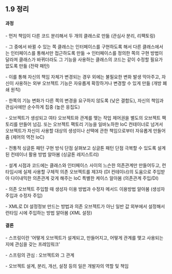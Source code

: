 ## 1.9 정리

#### 과정

\- 먼저 책임이 다른 코드 분리해서 두 개의 클래스로 만듦 (관심사 분리, 리팩토링)

\- 그 중에서 바뀔 수 있는 쪽 클래스는 인터페이스를 구현하도록 해서 다른 클래스에서는 인터페이스를 통해서만 접근하도록 만듦 → 인터페이스를 정의한 쪽의 구현 방법이 달라져 클래스가 바뀌더라도 그 기능을 사용하는 클래스의 코드는 같이 수정할 필요가 없도록 만듦 (전략 패턴)

\- 이를 통해 자신의 책임 자체가 변경되는 경우 외에는 불필요한 변화 발생 막아주고, 자신이 사용하는 외부 오브젝트 기능은 자유롭게 확장하거나 변경할 수 있게 만듦 (개방 폐쇄 원칙)

\- 한쪽의 기능 변화가 다른 쪽의 변경을 요구하지 않도록 (낮은 결합도), 자신의 책임과 관심사에만 순수하게 집중 (높은 응집도)

\- 오브젝트가 생성되고 여타 오브젝트와 관계를 맺는 작업 제어권을 별도의 오브젝트 팩토리를 만들어 넘김. 또는 오브젝트 팩토리 기능을 일바노하한 IoC 컨테이너로 넘겨서 오브젝트가 자신이 사용할 대상의 생성이나 선택에 관한 책임으로부터 자유롭게 만들어줌 (제어의 역전 IoC)

\- 전통적 싱글톤 패턴 구현 방식 단점 살펴보고 싱글톤 패턴 단점 극복할 수 있도록 설계된 컨테이너 활용 방법 알아봄 (싱글톤 레지스트리)

\- 설계 시점과 코드에는 클래스와 인터페이스 사이의 느슨한 의존관계만 만들어두고, 런타임시에 실제 사용할 구체적 의존 오브젝트를 제3자 (DI 컨테이너)의 도움으로 주입받아 다이내믹한 의존관계 갖게 해주는 IoC 특별한 케이스 알아봄 (의존관계 주입/DI)

\- 의존 오브젝트 주입할 때 생성자 이용 방법과 수정자 메서드 이용방법 알아봄 (생성자 주입과 수정자 주입)

\- XML로 DI 설정정보 만드는 방법과 의존 오브젝트가 아닌 일반 값 외부에서 설정해서 런타임 시에 주입하는 방법 알아봄 (XML 설정)

#### 결론

\- 스프링이란 '어떻게 오브젝트가 설계되고, 만들어지고, 어떻게 관계를 맺고 사용되는지에 관심을 갖는 프레임워크'

\- 스프링의 관심 : 오브젝트와 그 관계

\- 오브젝트 설계, 분리, 개선, 설정 등의 일은 개발자의 역할 및 책임